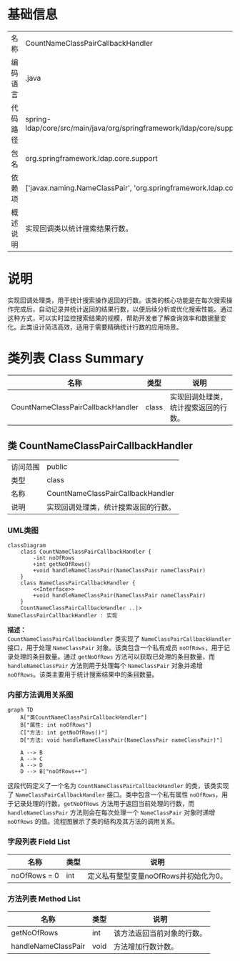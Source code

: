 # 基础信息

|      |      |
|------|------|
| 名称 | CountNameClassPairCallbackHandler |
| 编码语言 | .java |
| 代码路径 | spring-ldap/core/src/main/java/org/springframework/ldap/core/support/CountNameClassPairCallbackHandler.java |
| 包名 | org.springframework.ldap.core.support |
| 依赖项 | ['javax.naming.NameClassPair', 'org.springframework.ldap.core.NameClassPairCallbackHandler'] |
| 概述说明 | 实现回调类以统计搜索结果行数。 |

# 说明

实现回调处理类，用于统计搜索操作返回的行数。该类的核心功能是在每次搜索操作完成后，自动记录并统计返回的结果行数，以便后续分析或优化搜索性能。通过这种方式，可以实时监控搜索结果的规模，帮助开发者了解查询效率和数据量变化。此类设计简洁高效，适用于需要精确统计行数的应用场景。

# 类列表 Class Summary

| 名称   | 类型  | 说明 |
|-------|------|-------------|
| CountNameClassPairCallbackHandler | class | 实现回调处理类，统计搜索返回的行数。 |



## 类 CountNameClassPairCallbackHandler

|      |      |
|------|------|
| 访问范围 | public |
| 类型 | class |
| 名称 | CountNameClassPairCallbackHandler |
| 说明 | 实现回调处理类，统计搜索返回的行数。 |


### UML类图

```mermaid
classDiagram
    class CountNameClassPairCallbackHandler {
        -int noOfRows
        +int getNoOfRows()
        +void handleNameClassPair(NameClassPair nameClassPair)
    }
    class NameClassPairCallbackHandler {
        <<Interface>>
        +void handleNameClassPair(NameClassPair nameClassPair)
    }
    CountNameClassPairCallbackHandler ..|> NameClassPairCallbackHandler : 实现
```

**描述：**  
`CountNameClassPairCallbackHandler` 类实现了 `NameClassPairCallbackHandler` 接口，用于处理 `NameClassPair` 对象。该类包含一个私有成员 `noOfRows`，用于记录处理的条目数量。通过 `getNoOfRows` 方法可以获取已处理的条目数量，而 `handleNameClassPair` 方法则用于处理每个 `NameClassPair` 对象并递增 `noOfRows`。该类主要用于统计搜索结果中的条目数量。


### 内部方法调用关系图

```mermaid
graph TD
    A["类CountNameClassPairCallbackHandler"]
    B["属性: int noOfRows"]
    C["方法: int getNoOfRows()"]
    D["方法: void handleNameClassPair(NameClassPair nameClassPair)"]

    A --> B
    A --> C
    A --> D
    D --> B["noOfRows++"]
```

这段代码定义了一个名为 `CountNameClassPairCallbackHandler` 的类，该类实现了 `NameClassPairCallbackHandler` 接口。类中包含一个私有属性 `noOfRows`，用于记录处理的行数。`getNoOfRows` 方法用于返回当前处理的行数，而 `handleNameClassPair` 方法则会在每次处理一个 `NameClassPair` 对象时递增 `noOfRows` 的值。流程图展示了类的结构及其方法的调用关系。

### 字段列表 Field List

| 名称  | 类型  | 说明 |
|-------|-------|------|
| noOfRows = 0 | int | 定义私有整型变量noOfRows并初始化为0。 |

### 方法列表 Method List

| 名称  | 类型  | 说明 |
|-------|-------|------|
| getNoOfRows | int | 该方法返回当前对象的行数。 |
| handleNameClassPair | void | 方法增加行数计数。 |




